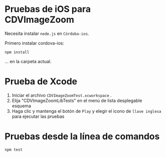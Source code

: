 <!--
# license: Licensed to the Apache Software Foundation (ASF) under one
#         or more contributor license agreements.  See the NOTICE file
#         distributed with this work for additional information
#         regarding copyright ownership.  The ASF licenses this file
#         to you under the Apache License, Version 2.0 (the
#         "License"); you may not use this file except in compliance
#         with the License.  You may obtain a copy of the License at
#
#           http://www.apache.org/licenses/LICENSE-2.0
#
#         Unless required by applicable law or agreed to in writing,
#         software distributed under the License is distributed on an
#         "AS IS" BASIS, WITHOUT WARRANTIES OR CONDITIONS OF ANY
#         KIND, either express or implied.  See the License for the
#         specific language governing permissions and limitations
#         under the License.
-->

# Pruebas de iOS para CDVImageZoom

Necesita instalar `node.js` en `Córdoba-ios`.

Primero instalar cordova-ios:

    npm install
    

... en la carpeta actual.

# Prueba de Xcode

  1. Iniciar el archivo `CDVImageZoomTest.xcworkspace` .
  2. Elija "CDVImageZoomLibTests" en el menú de lista desplegable esquema
  3. Haga clic y mantenga el botón de `Play` y elegir el icono de `llave inglesa` para ejecutar las pruebas

# Pruebas desde la línea de comandos

    npm test
